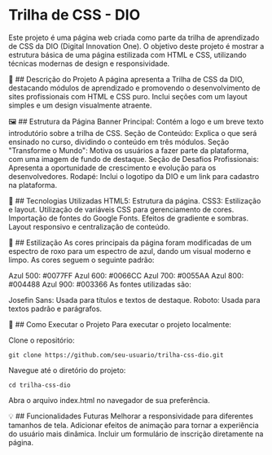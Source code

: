 # Trilha de CSS - DIO
Este projeto é uma página web criada como parte da trilha de aprendizado de CSS da DIO (Digital Innovation One). O objetivo deste projeto é mostrar a estrutura básica de uma página estilizada com HTML e CSS, utilizando técnicas modernas de design e responsividade.

📑 ## Descrição do Projeto
A página apresenta a Trilha de CSS da DIO, destacando módulos de aprendizado e promovendo o desenvolvimento de sites profissionais com HTML e CSS puro. Inclui seções com um layout simples e um design visualmente atraente.

🖼️ ## Estrutura da Página
Banner Principal: Contém a logo e um breve texto introdutório sobre a trilha de CSS.
Seção de Conteúdo: Explica o que será ensinado no curso, dividindo o conteúdo em três módulos.
Seção "Transforme o Mundo": Motiva os usuários a fazer parte da plataforma, com uma imagem de fundo de destaque.
Seção de Desafios Profissionais: Apresenta a oportunidade de crescimento e evolução para os desenvolvedores.
Rodapé: Inclui o logotipo da DIO e um link para cadastro na plataforma.

🔧 ## Tecnologias Utilizadas
HTML5: Estrutura da página.
CSS3: Estilização e layout.
Utilização de variáveis CSS para gerenciamento de cores.
Importação de fontes do Google Fonts.
Efeitos de gradiente e sombras.
Layout responsivo e centralização de conteúdo.

🎨 ## Estilização
As cores principais da página foram modificadas de um espectro de roxo para um espectro de azul, dando um visual moderno e limpo. As cores seguem o seguinte padrão:

Azul 500: #0077FF
Azul 600: #0066CC
Azul 700: #0055AA
Azul 800: #004488
Azul 900: #003366
As fontes utilizadas são:

Josefin Sans: Usada para títulos e textos de destaque.
Roboto: Usada para textos padrão e parágrafos.

🚀 ## Como Executar o Projeto
Para executar o projeto localmente:

Clone o repositório:
```
git clone https://github.com/seu-usuario/trilha-css-dio.git
```
Navegue até o diretório do projeto:
```
cd trilha-css-dio
```
Abra o arquivo index.html no navegador de sua preferência.

💡 ## Funcionalidades Futuras
Melhorar a responsividade para diferentes tamanhos de tela.
Adicionar efeitos de animação para tornar a experiência do usuário mais dinâmica.
Incluir um formulário de inscrição diretamente na página.